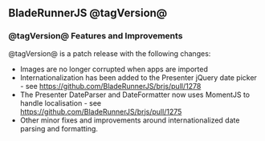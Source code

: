 ## BladeRunnerJS @tagVersion@

### @tagVersion@ Features and Improvements

@tagVersion@ is a patch release with the following changes:

- Images are no longer corrupted when apps are imported
- Internationalization has been added to the Presenter jQuery date picker - see https://github.com/BladeRunnerJS/brjs/pull/1278
- The Presenter DateParser and DateFormatter now uses MomentJS to handle localisation - see https://github.com/BladeRunnerJS/brjs/pull/1275
- Other minor fixes and improvements around internationalized date parsing and formatting.
